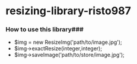 # resizing-library-risto987 

### How to use this library###
- $img = new ResizeImg('path/to/image.jpg');
- $img->exactResize(integer,integer);
- $img->saveImage('path/to/store/image.jpg');
